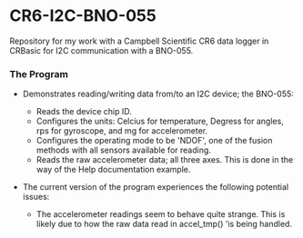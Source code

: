 # CR6-I2C-BNO-055
Repository for my work with a Campbell Scientific CR6 data logger in CRBasic for I2C communication with a BNO-055.

### The Program
- Demonstrates reading/writing data from/to an I2C device; the BNO-055:
  - Reads the device chip ID.
  - Configures the units: Celcius for temperature, Degress for angles, rps for gyroscope, and mg for accelerometer.
  - Configures the operating mode to be 'NDOF', one of the fusion methods with all sensors available for reading.
  - Reads the raw accelerometer data; all three axes. This is done in the way of the Help documentation example.
  
- The current version of the program experiences the following potential issues:
  - The accelerometer readings seem to behave quite strange. This is likely due to how the raw data read in accel_tmp()
    'is being handled.
